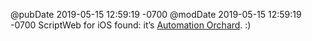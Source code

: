 @pubDate 2019-05-15 12:59:19 -0700
@modDate 2019-05-15 12:59:19 -0700
ScriptWeb for iOS found: it’s [Automation Orchard](https://automationorchard.com/). :)
